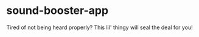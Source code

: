 # sound-booster-app
 Tired of not being heard properly? This lil' thingy will seal the deal for you!
